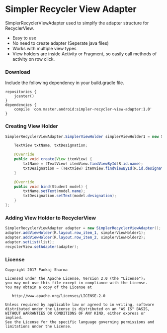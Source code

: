 # Simpler Recycler View Adapter

SimplerRecyclerViewAdapter used to simplfy the adapter structure for RecyclerView.
  - Easy to use
  - No need to create adapter (Seperate java files)
  - Works with multiple view types
  - View holders are inside Activity or Fragment, so easily call methods of activity on row click.

### Download
Include the following dependency in your build.gradle file.
```
repositories {
    jcenter()
}
dependencies {
    compile 'com.master.android:simpler-recycler-view-adapter:1.0'
}
```

### Creating View Holder
```java
SimplerRecyclerViewAdapter.SimplerViewHolder simplerViewHolder1 = new SimplerRecyclerViewAdapter.SimplerViewHolder<Student>() {

    TextView txtName, txtDesignation;

    @Override
    public void create(View itemView) {
        txtName = (TextView) itemView.findViewById(R.id.name);
        txtDesignation = (TextView) itemView.findViewById(R.id.designation);
    }

    @Override
    public void bind(Student model) {
        txtName.setText(model.name);
        txtDesignation.setText(model.designation);
    }
};
```

### Adding View Holder to RecyclerView
```java
SimplerRecyclerViewAdapter adapter = new SimplerRecyclerViewAdapter();
adapter.addViewHolder(R.layout.row_item_1, simplerViewHolder1);
adapter.addViewHolder(R.layout.row_item_2, simplerViewHolder2);
adapter.setList(list);
recyclerView.setAdapter(adapter);
```
### License
```
Copyright 2017 Pankaj Sharma

Licensed under the Apache License, Version 2.0 (the "License");
you may not use this file except in compliance with the License.
You may obtain a copy of the License at

   http://www.apache.org/licenses/LICENSE-2.0

Unless required by applicable law or agreed to in writing, software
distributed under the License is distributed on an "AS IS" BASIS,
WITHOUT WARRANTIES OR CONDITIONS OF ANY KIND, either express or implied.
See the License for the specific language governing permissions and
limitations under the License.
```
